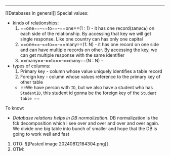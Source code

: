 ***
[[Databases in general]]
Special values:
- kinds of relationships:
	1. ==one==-==to==-==one==(1 : 1) - it has one record(запись) on each side of the relationship. By accessing that key we will get single response. Like one country can has only one capital 
	2. ==one==-==to==-==many==(1: N) - it has one record on one side and can have multiple records on other. By accessing the key, we can get multiple response with the same identifier  
	3. ==many==-==to==-==many==(N : N) - 
- types of columns:
	1. Primary key - column whose value uniquely identifies a table record
	2. Foreign key - column whose values reference to the primary key of other table
	- ==We have person with `ID`, but we also have a student who has `StudentID`, this student id gonna be the foreign key of the `Student table `==

To know:
- *Database relations helps in DB normalization*. DB normalization is the fck decomposition which i see over and over and over and over again. We divide one big table into bunch of smaller and hope that the DB is going to work well and fast 

1. OTO:
![[Pasted image 20240812184304.png]]
2. OTM:
